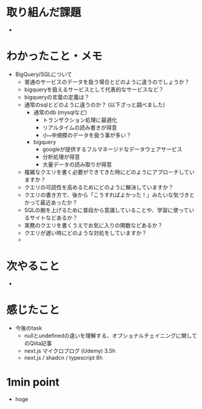 # 取り組んだ課題

- 

# わかったこと・メモ

+ BigQuery/SQLについて
  + 普通のサービスのデータを扱う場合とどのように違うのでしょうか？
  + bigqueryを扱えるサービスとして代表的なサービスなど？
  + bigqueryの言葉の定義は？
  + 通常のsqlとどのように違うのか？ (以下ざっと調べました)
    + 通常のdb (mysqlなど)
      + トランザクション処理に最適化
      + リアルタイムの読み書きが得意
      + 小~中規模のデータを扱う事が多い？
    + bigquery
      + googleが提供するフルマネージドなデータウェアサービス
      + 分析処理が得意
      + 大量データの読み取りが得意
  + 複雑なクエリを書く必要ができてきた時にどのようにアプローチしていますか？
  + クエリの可読性を高めるためにどのように解決していますか？
  + クエリの書き方で、後から「こうすればよかった！」みたいな気づきとかって最近あったか？
  + SQLの腕を上げるために普段から意識していることや、学習に使っているサイトなどあるか？
  + 実務のクエリを書くうえでお気に入りの関数などあるか？
  + クエリが遅い時にどのような対処をしていますか？
  + 

# 次やること

- 

# 感じたこと

- 今後のtask
  - nullとundefinedの違いを理解する、オプショナルチェイニングに関してのQiita記事
  - next.js マイクロブログ (Udemy) 3.5h
  - next.js / shadcn / typescript 8h



# 1min point

*   hoge




